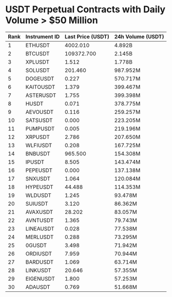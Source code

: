 # USDT Perpetual Contracts with Daily Volume > $50 Million

| Rank | Instrument ID | Last Price (USDT) | 24h Volume (USDT) |
|------|---------------|-------------------|-------------------|
| 1 | ETHUSDT | 4002.010 | 4.892B |
| 2 | BTCUSDT | 109372.700 | 2.145B |
| 3 | XPLUSDT | 1.512 | 1.778B |
| 4 | SOLUSDT | 201.460 | 987.952M |
| 5 | DOGEUSDT | 0.227 | 570.717M |
| 6 | KAITOUSDT | 1.379 | 399.467M |
| 7 | ASTERUSDT | 1.755 | 399.398M |
| 8 | HUSDT | 0.071 | 378.775M |
| 9 | AEVOUSDT | 0.116 | 259.257M |
| 10 | SATSUSDT | 0.000 | 223.205M |
| 11 | PUMPUSDT | 0.005 | 219.196M |
| 12 | XRPUSDT | 2.786 | 207.650M |
| 13 | WLFIUSDT | 0.208 | 167.725M |
| 14 | BNBUSDT | 965.500 | 154.308M |
| 15 | IPUSDT | 8.505 | 143.474M |
| 16 | PEPEUSDT | 0.000 | 137.138M |
| 17 | SNXUSDT | 1.064 | 120.084M |
| 18 | HYPEUSDT | 44.488 | 114.353M |
| 19 | WLDUSDT | 1.245 | 93.478M |
| 20 | SUIUSDT | 3.120 | 86.362M |
| 21 | AVAXUSDT | 28.202 | 83.057M |
| 22 | AVNTUSDT | 1.365 | 79.743M |
| 23 | LINEAUSDT | 0.028 | 77.538M |
| 24 | MERLUSDT | 0.288 | 73.295M |
| 25 | 0GUSDT | 3.498 | 71.942M |
| 26 | ORDIUSDT | 7.959 | 70.944M |
| 27 | BARDUSDT | 1.069 | 63.714M |
| 28 | LINKUSDT | 20.646 | 57.355M |
| 29 | EIGENUSDT | 1.800 | 57.253M |
| 30 | ADAUSDT | 0.769 | 51.668M |
